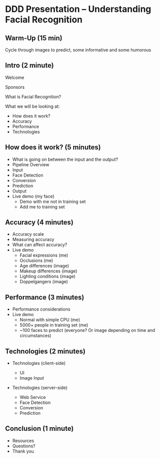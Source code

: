 # DDD Presentation – Understanding Facial Recognition

## Warm-Up (15 min)
Cycle through images to predict, some informative and some humorous

## Intro (2 minute)
Welcome

Sponsors

What is Facial Recognition?

What we will be looking at:
* How does it work?
* Accuracy
* Performance
* Technologies

## How does it work? (5 minutes)
* What is going on between the input and the output?
* Pipeline Overview
* Input
* Face Detection
* Conversion
* Prediction
* Output
* Live demo (my face)
    * Demo with me not in training set
    * Add me to training set

## Accuracy (4 minutes)
* Accuracy scale
* Measuring accuracy
* What can affect accuracy?
* Live demo
    * Facial expressions (me)
    * Occlusions (me)
    * Age differences (image)
    * Makeup differences (image)
    * Lighting conditions (image)
    * Doppelgangers (image)

## Performance (3 minutes)
* Performance considerations
* Live demo
    * Normal with simple CPU (me)
    * 5000+ people in training set (me)
    * ~100 faces to predict (everyone? Or image depending on time and circumstances)

## Technologies (2 minutes)
* Technologies (client-side)
    * UI
    * Image Input

* Technologies (server-side)
    * Web Service
    * Face Detection
    * Conversion
    * Prediction

## Conclusion (1 minute)
* Resources
* Questions?
* Thank you

